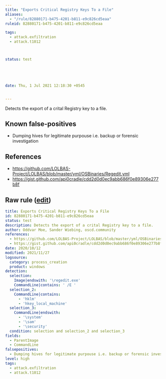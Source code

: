 ```yaml
---
title: "Exports Critical Registry Keys To a File"
aliases:
  - "/rule/82880171-b475-4201-b811-e9c826cd5eaa"
ruleid: 82880171-b475-4201-b811-e9c826cd5eaa

tags:
  - attack.exfiltration
  - attack.t1012



status: test





date: Thu, 1 Jul 2021 12:18:30 +0545


---
```


Detects the export of a crital Registry key to a file.

<!--more-->


## Known false-positives

* Dumping hives for legitimate purpouse i.e. backup or forensic investigation



## References

* https://github.com/LOLBAS-Project/LOLBAS/blob/master/yml/OSBinaries/Regedit.yml
* https://gist.github.com/api0cradle/cdd2d0d0ec9abb686f0e89306e277b8f


## Raw rule ([edit](https://github.com/SigmaHQ/sigma/edit/master/rules/windows/process_creation/proc_creation_win_regedit_export_critical_keys.yml))
```yaml
title: Exports Critical Registry Keys To a File
id: 82880171-b475-4201-b811-e9c826cd5eaa
status: test
description: Detects the export of a crital Registry key to a file.
author: Oddvar Moe, Sander Wiebing, oscd.community
references:
  - https://github.com/LOLBAS-Project/LOLBAS/blob/master/yml/OSBinaries/Regedit.yml
  - https://gist.github.com/api0cradle/cdd2d0d0ec9abb686f0e89306e277b8f
date: 2020/10/12
modified: 2021/11/27
logsource:
  category: process_creation
  product: windows
detection:
  selection:
    Image|endswith: '\regedit.exe'
    CommandLine|contains: ' /E '
  selection_2:
    CommandLine|contains:
      - 'hklm'
      - 'hkey_local_machine'
  selection_3:
    CommandLine|endswith:
      - '\system'
      - '\sam'
      - '\security'
  condition: selection and selection_2 and selection_3
fields:
  - ParentImage
  - CommandLine
falsepositives:
  - Dumping hives for legitimate purpouse i.e. backup or forensic investigation
level: high
tags:
  - attack.exfiltration
  - attack.t1012

```
